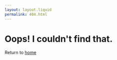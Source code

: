 ```yaml
---
layout: layout.liquid
permalink: 404.html
---
```


# Oops! I couldn't find that.

Return to [home](/)